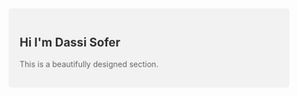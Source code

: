 <div style="background-color: #f2f2f2; padding: 20px; border-radius: 5px;">
  <h2 style="color: #333;">Hi I'm Dassi Sofer</h2>
  <p style="color: #666;">This is a beautifully designed section.</p>
</div>
